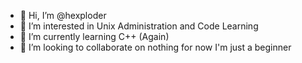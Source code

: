 - 👋 Hi, I’m @hexploder
- 👀 I’m interested in Unix Administration and Code Learning
- 🌱 I’m currently learning C++ (Again)
- 💞️ I’m looking to collaborate on nothing for now I'm just a beginner

<!---
hexploder/hexploder is a ✨ special ✨ repository because its `README.md` (this file) appears on your GitHub profile.
You can click the Preview link to take a look at your changes.
--->
